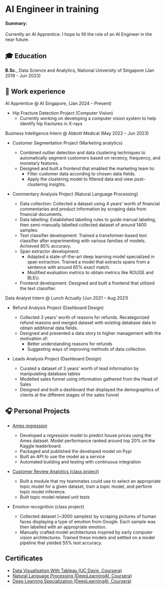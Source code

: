# AI Engineer in training

#### Summary:
Currently an AI Apprentice. I hope to fill the role of an AI Engineer in the near future.

## 🎓 Education
**B.Sc.**, Data Science and Analytics, National University of Singapore (Jan 2019 - Jun 2023)

## 💼 Work experience
AI Apprentice @ AI Singapore, (Jan 2024 – Present)
- Hip Fracture Detection Project (Computer Vision)
    - Currently working on developing a computer vision system to help identify hip fractures in X-rays

Business Intelligence Intern @ Abbott Medical (May 2022 – Jun 2023)
- Customer Segmentation Project (Marketing analytics)
    - Combined outlier detection and data clustering techniques to automatically segment customers based on recency, frequency, and monetary features.
    - Designed and built a frontend that enabled the marketing team to:
        - Filter customer data according to chosen data fields.
        - Apply the clustering model to filtered data and view post-clustering insights.

- Commentary Analysis Project (Natural Language Processing)
    - Data collection: Collected a dataset using 4 years’ worth of financial commentaries and product information by scraping data from financial documents.
    - Data labelling: Established labelling rules to guide manual labeling, then semi-manually labelled collected dataset of around 1400 samples.
    - Text classifier development: Trained a transformer-based text classifier after experimenting with various families of models. Achieved 85% accuracy.
    - Span extractor development: 
        - Adapted a state-of-the-art deep learning model specialized in span extraction. Trained a model that extracts spans from a sentence with around 65% exact match.
        - Modified evaluation metrics to obtain metrics like ROUGE and BLEU.
    - Frontend development: Designed and built a frontend that utilized the text classifier.

Data Analyst Intern @ Lunch Actually (Jun 2021 – Aug 2021)
- Refund Analysis Project (Dashboard Design)
    - Collected 3 years’ worth of reasons for refunds. Recategorized refund reasons and merged dataset with existing database data to obtain additional data fields.
    - Designed and presented a data story to higher management with the motivation of:
        - Better understanding reasons for refunds
        - Suggesting ways of improving methods of data collection.

- Leads Analysis Project (Dashboard Design)
    - Curated a dataset of 3 years’ worth of lead information by manipulating database tables 
    - Modelled sales funnel using information gathered from the Head of Sales
    - Designed and built a dashboard that displayed the demographics of clients at the different stages of the sales funnel

## 🎧 Personal Projects
 - [Ames regression](https://github.com/zenrith/ames-regression)

    - Developed a regression model to predict house prices using the Ames dataset. Model performance ranked around top 20% on the Kaggle leaderboard.
    - Packaged and published the developed model on Pypi
    - Built an API to use the model as a service
    - Automated building and testing with continuous integration

- [Customer Review Analytics (class project)](https://github.com/zenrith/DSA4263-Voice-of-Customer-VOC-analysis)
    - Built a module that my teammates could use to select an appropriate topic model for a given dataset, train a topic model, and perform topic model inference.
    - Built topic model related unit tests

- Emotion recognition (class project)
    - Collected dataset (~3000 samples) by scraping pictures of human faces displaying a type of emotion from Google. Each sample was then labelled with an appropriate emotion.
    - Manually crafted model architectures inspired by early computer vision architectures. Trained these models and settled on a model pipeline that yielded 55% test accuracy.

## Certificates
- [Data Visualisation With Tableau (UC Davis, Coursera)](https://www.coursera.org/account/accomplishments/specialization/MJ5SS38EJMMN)
- [Natural Language Processing (DeepLearningAI, Coursera)](https://www.coursera.org/account/accomplishments/specialization/TTEXHLNUWQJT)
- [Deep Learning Specialization (DeepLearningAI, Coursera)](https://www.coursera.org/account/accomplishments/specialization/2Q8QAC3PBVU3)
